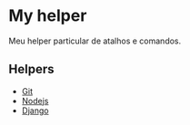 # My helper
Meu helper particular de atalhos e comandos.

## Helpers

* [Git](https://github.com/wiskton/my-help/blob/main/git.md)
* [Nodejs](https://github.com/wiskton/my-help/blob/main/nodejs.md)
* [Django](https://github.com/wiskton/my-help/blob/main/django.md)
